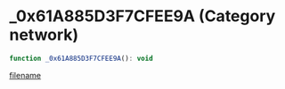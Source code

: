# _0x61A885D3F7CFEE9A (Category network)

```js
function _0x61A885D3F7CFEE9A(): void
```

[filename](_0x61A885D3F7CFEE9A_m.md ':include')